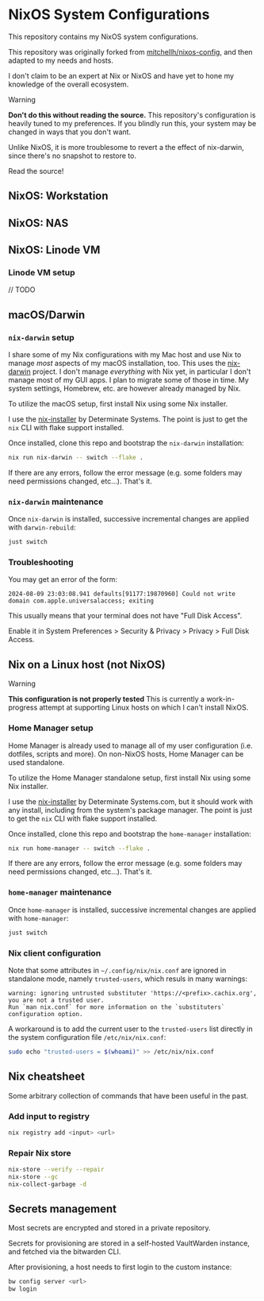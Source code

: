 # NixOS System Configurations

This repository contains my NixOS system configurations.

This repository was originally forked from
[mitchellh/nixos-config](https://github.com/mitchellh/nixos-config), and then
adapted to my needs and hosts.

I don't claim to be an expert at Nix or NixOS and have yet to hone my knowledge
of the overall ecosystem.

> [!WARNING]
>
> **Don't do this without reading the source.**
> This repository's configuration is heavily tuned to my preferences. If you
> blindly run this, your system may be changed in ways that you don't want.
>
> Unlike NixOS, it is more troublesome to revert a the effect of nix-darwin,
> since there's no snapshot to restore to.
>
> Read the source!

## NixOS: Workstation

## NixOS: NAS

## NixOS: Linode VM

### Linode VM setup

// TODO

## macOS/Darwin

### `nix-darwin` setup

I share some of my Nix configurations with my Mac host and use Nix to manage
_most_ aspects of my macOS installation, too. This uses the
[nix-darwin](https://github.com/LnL7/nix-darwin) project. I don't manage
_everything_ with Nix yet, in particular I don't manage most of my GUI apps. I
plan to migrate some of those in time. My system settings, Homebrew, etc. are
however already managed by Nix.

To utilize the macOS setup, first install Nix using some Nix installer.

I use the [nix-installer](https://github.com/DeterminateSystems/nix-installer)
by Determinate Systems. The point is just to get the `nix` CLI with flake
support installed.

Once installed, clone this repo and bootstrap the `nix-darwin` installation:

```sh
nix run nix-darwin -- switch --flake .
```

If there are any errors, follow the error message (e.g. some folders may need
permissions changed, etc…). That's it.

### `nix-darwin` maintenance

Once `nix-darwin` is installed, successive incremental changes are applied with
`darwin-rebuild`:

```sh
just switch
```

### Troubleshooting

You may get an error of the form:

```
2024-08-09 23:03:08.941 defaults[91177:19870960] Could not write domain com.apple.universalaccess; exiting
```

This usually means that your terminal does not have "Full Disk Access".

Enable it in System Preferences > Security & Privacy > Privacy > Full Disk
Access.

## Nix on a Linux host (not NixOS)

> [!WARNING]
>
> **This configuration is not properly tested**
> This is currently a work-in-progress attempt at supporting Linux hosts on
> which I can't install NixOS.

### Home Manager setup

Home Manager is already used to manage all of my user configuration (i.e.
dotfiles, scripts and more). On non-NixOS hosts, Home Manager can be used
standalone.

To utilize the Home Manager standalone setup, first install Nix using some Nix
installer.

I use the [nix-installer](https://github.com/DeterminateSystems/nix-installer)
by Determinate Systems.com, but it should work with any install, including from
the system's package manager. The point is just to get the `nix` CLI with flake
support installed.

Once installed, clone this repo and bootstrap the `home-manager` installation:

```sh
nix run home-manager -- switch --flake .
```

If there are any errors, follow the error message (e.g. some folders may need
permissions changed, etc…). That's it.

### `home-manager` maintenance

Once `home-manager` is installed, successive incremental changes are applied with
`home-manager`:

```sh
just switch
```

### Nix client configuration

Note that some attributes in `~/.config/nix/nix.conf` are ignored in standalone
mode, namely `trusted-users`, which resuls in many warnings:

```
warning: ignoring untrusted substituter 'https://<prefix>.cachix.org', you are not a trusted user.
Run `man nix.conf` for more information on the `substituters` configuration option.
```

A workaround is to add the current user to the `trusted-users` list directly in
the system configuration file `/etc/nix/nix.conf`:

```sh
sudo echo "trusted-users = $(whoami)" >> /etc/nix/nix.conf
```

## Nix cheatsheet

Some arbitrary collection of commands that have been useful in the past.

### Add input to registry

```sh
nix registry add <input> <url>
```

### Repair Nix store

```sh
nix-store --verify --repair
nix-store --gc
nix-collect-garbage -d
```

## Secrets management

Most secrets are encrypted and stored in a private repository.

Secrets for provisioning are stored in a self-hosted VaultWarden instance, and
fetched via the bitwarden CLI.

After provisioning, a host needs to first login to the custom instance:

```sh
bw config server <url>
bw login
```
